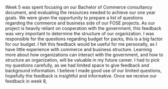 
Week 5 was spent focusing on our Bachelor of Commerce consultancy document, and evaluating the resources needed to achieve our one year goals. We were given the opportunity to prepare a list of questions regarding the commerce and business side of our FOSE projects. As our project is heavily reliant on cooperation with the government, this feedback was very important to determine the structure of our organization. I was responsible for the questions regarding budget for packs, this is a big factor for our budget.
I felt this feedback would be useful for me personally, as I have little experience with commerce and business structure. Learning more about how organizations can interact with the government, and how to structure an organization, will be valuable in my future career. I had to pick my questions carefully, as we had limited space to give feedback and background information. I believe I made good use of our limited questions, hopefully the feedback is insightful and informative.
Once we receive our feedback in week 8, 